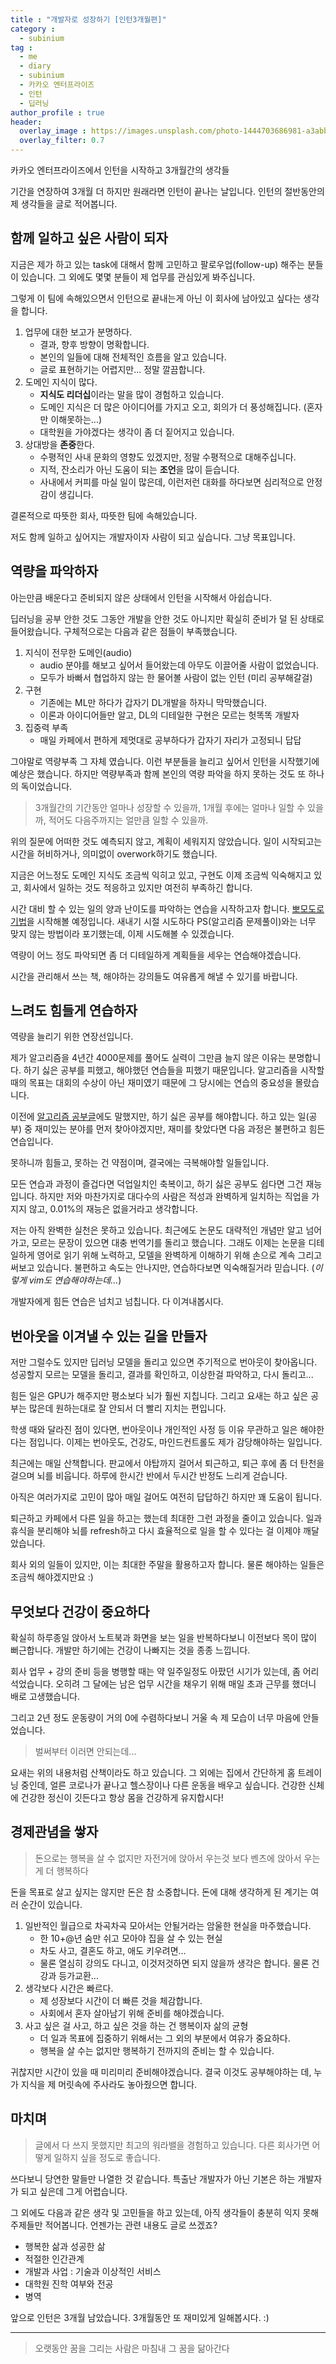 ```yaml
---
title : "개발자로 성장하기 [인턴3개월편]"
category :
  - subinium
tag :
  - me
  - diary
  - subinium
  - 카카오 엔터프라이즈
  - 인턴
  - 딥러닝
author_profile : true
header:
  overlay_image : https://images.unsplash.com/photo-1444703686981-a3abbc4d4fe3?ixlib=rb-1.2.1&ixid=eyJhcHBfaWQiOjEyMDd9&auto=format&fit=crop&w=2250&q=80
  overlay_filter: 0.7
---
```


카카오 엔터프라이즈에서 인턴을 시작하고 3개월간의 생각들

기간을 연장하여 3개월 더 하지만 원래라면 인턴이 끝나는 날입니다.
인턴의 절반동안의 제 생각들을 글로 적어봅니다.

## 함께 일하고 싶은 사람이 되자

지금은 제가 하고 있는 task에 대해서 함께 고민하고 팔로우업(follow-up) 해주는 분들이 있습니다.
그 외에도 몇몇 분들이 제 업무를 관심있게 봐주십니다.

그렇게 이 팀에 속해있으면서 인턴으로 끝내는게 아닌 이 회사에 남아있고 싶다는 생각을 합니다.

1. 업무에 대한 보고가 분명하다.
   - 결과, 향후 방향이 명확합니다.
   - 본인의 일들에 대해 전체적인 흐름을 알고 있습니다.
   - 글로 표현하기는 어렵지만... 정말 깔끔합니다.
2. 도메인 지식이 많다.
   - **지식도 리더십**이라는 말을 많이 경험하고 있습니다. 
   - 도메인 지식은 더 많은 아이디어를 가지고 오고, 회의가 더 풍성해집니다. (혼자만 이해못하는...)
   - 대학원을 가야겠다는 생각이 좀 더 짙어지고 있습니다.
3. 상대방을 **존중**한다.
   - 수평적인 사내 문화의 영향도 있겠지만, 정말 수평적으로 대해주십니다.
   - 지적, 잔소리가 아닌 도움이 되는 **조언**을 많이 듣습니다.
   - 사내에서 커피를 마실 일이 많은데, 이런저런 대화를 하다보면 심리적으로 안정감이 생깁니다.
   
결론적으로 따뜻한 회사, 따뜻한 팀에 속해있습니다. 

저도 함께 일하고 싶어지는 개발자이자 사람이 되고 싶습니다. 그냥 목표입니다.

## 역량을 파악하자

아는만큼 배운다고 준비되지 않은 상태에서 인턴을 시작해서 아쉽습니다.

딥러닝을 공부 안한 것도 그동안 개발을 안한 것도 아니지만 확실히 준비가 덜 된 상태로 들어왔습니다.
구체적으로는 다음과 같은 점들이 부족했습니다.

1. 지식이 전무한 도메인(audio) 
    - audio 분야를 해보고 싶어서 들어왔는데 아무도 이끌어줄 사람이 없었습니다.
    - 모두가 바빠서 협업하지 않는 한 물어볼 사람이 없는 인턴 (미리 공부해갈걸)
2. 구현 
    - 기존에는 ML만 하다가 갑자기 DL개발을 하자니 막막했습니다.
    - 이론과 아이디어들만 알고, DL의 디테일한 구현은 모르는 헛똑똑 개발자
3. 집중력 부족
    - 매일 카페에서 편하게 제멋대로 공부하다가 갑자기 자리가 고정되니 답답

그야말로 역량부족 그 자체 였습니다. 이런 부분들을 늘리고 싶어서 인턴을 시작했기에 예상은 했습니다.
하지만 역량부족과 함께 본인의 역량 파악을 하지 못하는 것도 또 하나의 독이었습니다.

> 3개월간의 기간동안 얼마나 성장할 수 있을까, 1개월 후에는 얼마나 일할 수 있을까, 적어도 다음주까지는 얼만큼 일할 수 있을까.

위의 질문에 어떠한 것도 예측되지 않고, 계획이 세워지지 않았습니다. 
일이 시작되고는 시간을 허비하거나, 의미없이 overwork하기도 했습니다.

지금은 어느정도 도메인 지식도 조금씩 익히고 있고, 구현도 이제 조금씩 익숙해지고 있고, 회사에서 일하는 것도 적응하고 있지만 여전히 부족하긴 합니다.

시간 대비 할 수 있는 일의 양과 난이도를 파악하는 연습을 시작하고자 합니다. 
[뽀모도로 기법](https://ko.wikipedia.org/wiki/%ED%8F%AC%EB%AA%A8%EB%8F%84%EB%A1%9C_%EA%B8%B0%EB%B2%95)을 시작해볼 예정입니다. 
새내기 시절 시도하다 PS(알고리즘 문제풀이)와는 너무 맞지 않는 방법이라 포기했는데, 이제 시도해볼 수 있겠습니다.

역량이 어느 정도 파악되면 좀 더 디테일하게 계획들을 세우는 연습해야겠습니다.

시간을 관리해서 쓰는 책, 해야하는 강의들도 여유롭게 해낼 수 있기를 바랍니다. 

## 느려도 힘들게 연습하자

역량을 늘리기 위한 연장선입니다.

제가 알고리즘을 4년간 4000문제를 풀어도 실력이 그만큼 늘지 않은 이유는 분명합니다.
하기 싫은 공부를 피했고, 해야했던 연습들을 피했기 때문입니다. 
알고리즘을 시작할 때의 목표는 대회의 수상이 아닌 재미였기 때문에 그 당시에는 연습의 중요성을 몰랐습니다.

이전에 [알고리즘 공부글](/meaningful-ps-algorithm-study)에도 말했지만, 하기 싫은 공부를 해야합니다.
하고 있는 일(공부) 중 재미있는 분야를 먼저 찾아야겠지만, 재미를 찾았다면 다음 과정은 불편하고 힘든 연습입니다.

못하니까 힘들고, 못하는 건 약점이며, 결국에는 극복해야할 일들입니다.

모든 연습과 과정이 즐겁다면 덕업일치인 축복이고, 하기 싫은 공부도 쉽다면 그건 재능입니다.
하지만 저와 마찬가지로 대다수의 사람은 적성과 완벽하게 일치하는 직업을 가지지 않고, 0.01%의 재능은 없을거라고 생각합니다.

저는 아직 완벽한 실천은 못하고 있습니다. 최근에도 논문도 대략적인 개념만 알고 넘어가고, 모르는 문장이 있으면 대충 번역기를 돌리고 했습니다.
그래도 이제는 논문을 디테일하게 영어로 읽기 위해 노력하고, 모델을 완벽하게 이해하기 위해 손으로 계속 그리고 써보고 있습니다.
불편하고 속도는 안나지만, 연습하다보면 익숙해질거라 믿습니다. (*이렇게 vim도 연습해야하는데...*)

개발자에게 힘든 연습은 넘치고 넘칩니다. 다 이겨내봅시다.

## 번아웃을 이겨낼 수 있는 길을 만들자

저만 그럴수도 있지만 딥러닝 모델을 돌리고 있으면 주기적으로 번아웃이 찾아옵니다. 성공할지 모르는 모델을 돌리고, 결과를 확인하고, 이상한걸 파악하고, 다시 돌리고...

힘든 일은 GPU가 해주지만 평소보다 뇌가 훨씬 지칩니다. 그리고 요새는 하고 싶은 공부는 많은데 원하는대로 잘 안되서 더 빨리 지치는 편입니다.

학생 때와 달라진 점이 있다면, 번아웃이나 개인적인 사정 등 이유 무관하고 일은 해야한다는 점입니다.
이제는 번아웃도, 건강도, 마인드컨트롤도 제가 감당해야하는 일입니다.

최근에는 매일 산책합니다. 판교에서 야탑까지 걸어서 퇴근하고, 퇴근 후에 좀 더 탄천을 걸으며 뇌를 비웁니다.
하루에 한시간 반에서 두시간 반정도 느리게 걷습니다.

아직은 여러가지로 고민이 많아 매일 걸어도 여전히 답답하긴 하지만 꽤 도움이 됩니다.

퇴근하고 카페에서 다른 일을 하고는 했는데 최대한 그런 과정을 줄이고 있습니다.
일과 휴식을 분리해야 뇌를 refresh하고 다시 효율적으로 일을 할 수 있다는 걸 이제야 깨달았습니다.

회사 외의 일들이 있지만, 이는 최대한 주말을 활용하고자 합니다. 물론 해야하는 일들은 조금씩 해야겠지만요 :) 

## 무엇보다 건강이 중요하다

확실히 하루종일 앉아서 노트북과 화면을 보는 일을 반복하다보니 이전보다 목이 많이 뻐근합니다.
개발만 하기에는 건강이 나빠지는 것을 종종 느낍니다.

회사 업무 + 강의 준비 등을 병행할 때는 약 일주일정도 아팠던 시기가 있는데, 좀 어리석었습니다.
오히려 그 달에는 남은 업무 시간을 채우기 위해 매일 초과 근무를 했더니 배로 고생했습니다.

그리고 2년 정도 운동량이 거의 0에 수렴하다보니 거울 속 제 모습이 너무 마음에 안들었습니다.

> 벌써부터 이러면 안되는데...

요새는 위의 내용처럼 산책이라도 하고 있습니다. 그 외에는 집에서 간단하게 홈 트레이닝 중인데, 얼른 코로나가 끝나고 헬스장이나 다른 운동을 배우고 싶습니다.
건강한 신체에 건강한 정신이 깃든다고 항상 몸을 건강하게 유지합시다!

## 경제관념을 쌓자

> 돈으로는 행복을 살 수 없지만 자전거에 앉아서 우는것 보다 벤츠에 앉아서 우는게 더 행복하다 

돈을 목표로 살고 싶지는 않지만 돈은 참 소중합니다.
돈에 대해 생각하게 된 계기는 여러 순간이 있습니다. 

1. 일반적인 월급으로 차곡차곡 모아서는 안될거라는 암울한 현실을 마주했습니다. 
    - 한 10+@년 숨만 쉬고 모아야 집을 살 수 있는 현실
    - 차도 사고, 결혼도 하고, 애도 키우려면...
    - 물론 열심히 강의도 다니고, 이것저것하면 되지 않을까 생각은 합니다. 물론 건강과 등가교환...
2. 생각보다 시간은 빠르다.
    - 제 성장보다 시간이 더 빠른 것을 체감합니다.
    - 사회에서 혼자 살아남기 위해 준비를 해야겠습니다. 
3. 사고 싶은 걸 사고, 하고 싶은 것을 하는 건 행복이자 삶의 균형
    - 더 일과 목표에 집중하기 위해서는 그 외의 부분에서 여유가 중요하다.
    - 행복을 살 수는 없지만 행복하기 전까지의 준비는 할 수 있습니다.

귀찮지만 시간이 있을 때 미리미리 준비해야겠습니다. 
결국 이것도 공부해야하는 데, 누가 지식을 제 머릿속에 주사라도 놓아줬으면 합니다.

## 마치며

> 글에서 다 쓰지 못했지만 최고의 워라밸을 경험하고 있습니다. 다른 회사가면 어떻게 일하지 싶을 정도로 좋습니다.

쓰다보니 당연한 말들만 나열한 것 같습니다. 특출난 개발자가 아닌 기본은 하는 개발자가 되고 싶은데 그게 어렵습니다.

그 외에도 다음과 같은 생각 및 고민들을 하고 있는데, 아직 생각들이 충분히 익지 못해 주제들만 적어봅니다.
언젠가는 관련 내용도 글로 쓰겠죠?

- 행복한 삶과 성공한 삶
- 적절한 인간관계
- 개발과 사업 : 기술과 이상적인 서비스
- 대학원 진학 여부와 전공
- 병역

앞으로 인턴은 3개월 남았습니다. 3개월동안 또 재미있게 일해봅시다. :)

---

> 오랫동안 꿈을 그리는 사람은 마침내 그 꿈을 닮아간다